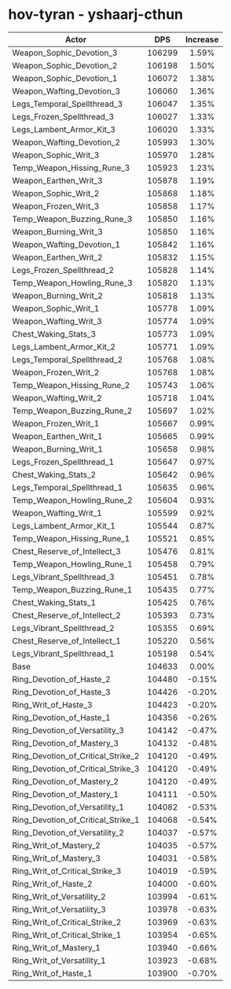 # hov-tyran - yshaarj-cthun
| Actor | DPS | Increase |
|---|:---:|:---:|
|Weapon_Sophic_Devotion_3|106299|1.59%|
|Weapon_Sophic_Devotion_2|106198|1.50%|
|Weapon_Sophic_Devotion_1|106072|1.38%|
|Weapon_Wafting_Devotion_3|106060|1.36%|
|Legs_Temporal_Spellthread_3|106047|1.35%|
|Legs_Frozen_Spellthread_3|106027|1.33%|
|Legs_Lambent_Armor_Kit_3|106020|1.33%|
|Weapon_Wafting_Devotion_2|105993|1.30%|
|Weapon_Sophic_Writ_3|105970|1.28%|
|Temp_Weapon_Hissing_Rune_3|105923|1.23%|
|Weapon_Earthen_Writ_3|105878|1.19%|
|Weapon_Sophic_Writ_2|105868|1.18%|
|Weapon_Frozen_Writ_3|105858|1.17%|
|Temp_Weapon_Buzzing_Rune_3|105850|1.16%|
|Weapon_Burning_Writ_3|105850|1.16%|
|Weapon_Wafting_Devotion_1|105842|1.16%|
|Weapon_Earthen_Writ_2|105832|1.15%|
|Legs_Frozen_Spellthread_2|105828|1.14%|
|Temp_Weapon_Howling_Rune_3|105820|1.13%|
|Weapon_Burning_Writ_2|105818|1.13%|
|Weapon_Sophic_Writ_1|105778|1.09%|
|Weapon_Wafting_Writ_3|105774|1.09%|
|Chest_Waking_Stats_3|105773|1.09%|
|Legs_Lambent_Armor_Kit_2|105771|1.09%|
|Legs_Temporal_Spellthread_2|105768|1.08%|
|Weapon_Frozen_Writ_2|105768|1.08%|
|Temp_Weapon_Hissing_Rune_2|105743|1.06%|
|Weapon_Wafting_Writ_2|105718|1.04%|
|Temp_Weapon_Buzzing_Rune_2|105697|1.02%|
|Weapon_Frozen_Writ_1|105667|0.99%|
|Weapon_Earthen_Writ_1|105665|0.99%|
|Weapon_Burning_Writ_1|105658|0.98%|
|Legs_Frozen_Spellthread_1|105647|0.97%|
|Chest_Waking_Stats_2|105642|0.96%|
|Legs_Temporal_Spellthread_1|105635|0.96%|
|Temp_Weapon_Howling_Rune_2|105604|0.93%|
|Weapon_Wafting_Writ_1|105599|0.92%|
|Legs_Lambent_Armor_Kit_1|105544|0.87%|
|Temp_Weapon_Hissing_Rune_1|105521|0.85%|
|Chest_Reserve_of_Intellect_3|105476|0.81%|
|Temp_Weapon_Howling_Rune_1|105458|0.79%|
|Legs_Vibrant_Spellthread_3|105451|0.78%|
|Temp_Weapon_Buzzing_Rune_1|105435|0.77%|
|Chest_Waking_Stats_1|105425|0.76%|
|Chest_Reserve_of_Intellect_2|105393|0.73%|
|Legs_Vibrant_Spellthread_2|105355|0.69%|
|Chest_Reserve_of_Intellect_1|105220|0.56%|
|Legs_Vibrant_Spellthread_1|105198|0.54%|
|Base|104633|0.00%|
|Ring_Devotion_of_Haste_2|104480|-0.15%|
|Ring_Devotion_of_Haste_3|104426|-0.20%|
|Ring_Writ_of_Haste_3|104423|-0.20%|
|Ring_Devotion_of_Haste_1|104356|-0.26%|
|Ring_Devotion_of_Versatility_3|104142|-0.47%|
|Ring_Devotion_of_Mastery_3|104132|-0.48%|
|Ring_Devotion_of_Critical_Strike_2|104120|-0.49%|
|Ring_Devotion_of_Critical_Strike_3|104120|-0.49%|
|Ring_Devotion_of_Mastery_2|104120|-0.49%|
|Ring_Devotion_of_Mastery_1|104111|-0.50%|
|Ring_Devotion_of_Versatility_1|104082|-0.53%|
|Ring_Devotion_of_Critical_Strike_1|104068|-0.54%|
|Ring_Devotion_of_Versatility_2|104037|-0.57%|
|Ring_Writ_of_Mastery_2|104035|-0.57%|
|Ring_Writ_of_Mastery_3|104031|-0.58%|
|Ring_Writ_of_Critical_Strike_3|104019|-0.59%|
|Ring_Writ_of_Haste_2|104000|-0.60%|
|Ring_Writ_of_Versatility_2|103994|-0.61%|
|Ring_Writ_of_Versatility_3|103978|-0.63%|
|Ring_Writ_of_Critical_Strike_2|103969|-0.63%|
|Ring_Writ_of_Critical_Strike_1|103954|-0.65%|
|Ring_Writ_of_Mastery_1|103940|-0.66%|
|Ring_Writ_of_Versatility_1|103923|-0.68%|
|Ring_Writ_of_Haste_1|103900|-0.70%|
